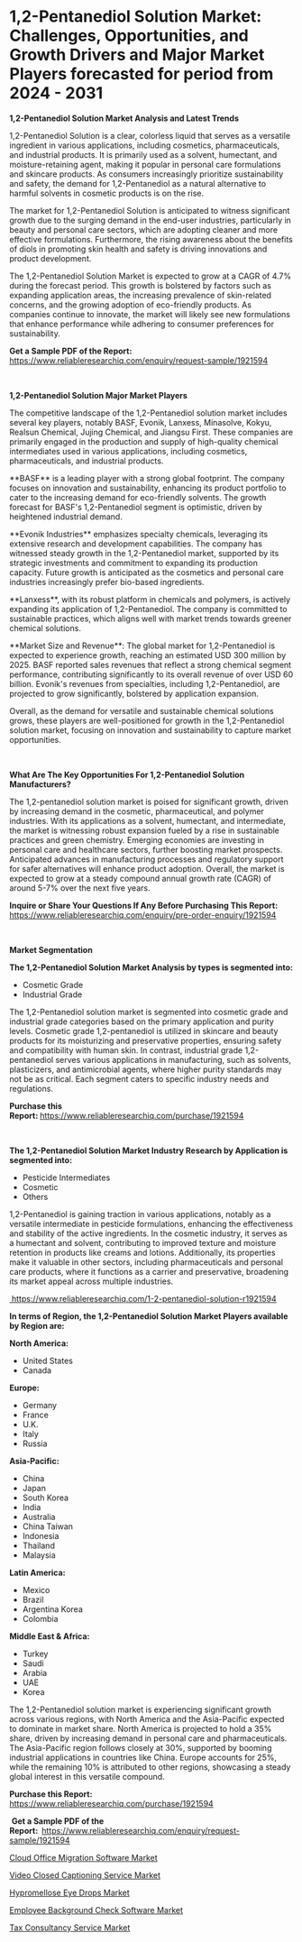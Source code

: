 <p><h1>1,2-Pentanediol Solution Market: Challenges, Opportunities, and Growth Drivers and Major Market Players forecasted for period from 2024 - 2031</h1></p><p><strong>1,2-Pentanediol Solution Market Analysis and Latest Trends</strong></p>
<p><p>1,2-Pentanediol Solution is a clear, colorless liquid that serves as a versatile ingredient in various applications, including cosmetics, pharmaceuticals, and industrial products. It is primarily used as a solvent, humectant, and moisture-retaining agent, making it popular in personal care formulations and skincare products. As consumers increasingly prioritize sustainability and safety, the demand for 1,2-Pentanediol as a natural alternative to harmful solvents in cosmetic products is on the rise.</p><p>The market for 1,2-Pentanediol Solution is anticipated to witness significant growth due to the surging demand in the end-user industries, particularly in beauty and personal care sectors, which are adopting cleaner and more effective formulations. Furthermore, the rising awareness about the benefits of diols in promoting skin health and safety is driving innovations and product development.</p><p>The 1,2-Pentanediol Solution Market is expected to grow at a CAGR of 4.7% during the forecast period. This growth is bolstered by factors such as expanding application areas, the increasing prevalence of skin-related concerns, and the growing adoption of eco-friendly products. As companies continue to innovate, the market will likely see new formulations that enhance performance while adhering to consumer preferences for sustainability.</p></p>
<p><strong>Get a Sample PDF of the Report:&nbsp;</strong> <a href="https://www.reliableresearchiq.com/enquiry/request-sample/1921594?utm_campaign=1769&utm_medium=2&utm_source=Github&utm_content=ia&utm_term=24102024&utm_id=12-pentanediol-solution">https://www.reliableresearchiq.com/enquiry/request-sample/1921594</a></p>
<p>&nbsp;</p>
<p><strong>1,2-Pentanediol Solution Major Market Players</strong></p>
<p><p>The competitive landscape of the 1,2-Pentanediol solution market includes several key players, notably BASF, Evonik, Lanxess, Minasolve, Kokyu, Realsun Chemical, Jujing Chemical, and Jiangsu First. These companies are primarily engaged in the production and supply of high-quality chemical intermediates used in various applications, including cosmetics, pharmaceuticals, and industrial products.</p><p>**BASF** is a leading player with a strong global footprint. The company focuses on innovation and sustainability, enhancing its product portfolio to cater to the increasing demand for eco-friendly solvents. The growth forecast for BASF's 1,2-Pentanediol segment is optimistic, driven by heightened industrial demand.</p><p>**Evonik Industries** emphasizes specialty chemicals, leveraging its extensive research and development capabilities. The company has witnessed steady growth in the 1,2-Pentanediol market, supported by its strategic investments and commitment to expanding its production capacity. Future growth is anticipated as the cosmetics and personal care industries increasingly prefer bio-based ingredients.</p><p>**Lanxess**, with its robust platform in chemicals and polymers, is actively expanding its application of 1,2-Pentanediol. The company is committed to sustainable practices, which aligns well with market trends towards greener chemical solutions. </p><p>**Market Size and Revenue**: The global market for 1,2-Pentanediol is expected to experience growth, reaching an estimated USD 300 million by 2025. BASF reported sales revenues that reflect a strong chemical segment performance, contributing significantly to its overall revenue of over USD 60 billion. Evonik's revenues from specialties, including 1,2-Pentanediol, are projected to grow significantly, bolstered by application expansion.</p><p>Overall, as the demand for versatile and sustainable chemical solutions grows, these players are well-positioned for growth in the 1,2-Pentanediol solution market, focusing on innovation and sustainability to capture market opportunities.</p></p>
<p>&nbsp;</p>
<p><strong>What Are The Key Opportunities For 1,2-Pentanediol Solution Manufacturers?</strong></p>
<p><p>The 1,2-pentanediol solution market is poised for significant growth, driven by increasing demand in the cosmetic, pharmaceutical, and polymer industries. With its applications as a solvent, humectant, and intermediate, the market is witnessing robust expansion fueled by a rise in sustainable practices and green chemistry. Emerging economies are investing in personal care and healthcare sectors, further boosting market prospects. Anticipated advances in manufacturing processes and regulatory support for safer alternatives will enhance product adoption. Overall, the market is expected to grow at a steady compound annual growth rate (CAGR) of around 5-7% over the next five years.</p></p>
<p><strong>Inquire or Share Your Questions If Any Before Purchasing This Report:</strong> <a href="https://www.reliableresearchiq.com/enquiry/pre-order-enquiry/1921594?utm_campaign=1769&utm_medium=2&utm_source=Github&utm_content=ia&utm_term=24102024&utm_id=12-pentanediol-solution">https://www.reliableresearchiq.com/enquiry/pre-order-enquiry/1921594</a></p>
<p>&nbsp;</p>
<p><strong>Market Segmentation</strong></p>
<p><strong>The 1,2-Pentanediol Solution Market Analysis by types is segmented into:</strong></p>
<p><ul><li>Cosmetic Grade</li><li>Industrial Grade</li></ul></p>
<p><p>The 1,2-Pentanediol solution market is segmented into cosmetic grade and industrial grade categories based on the primary application and purity levels. Cosmetic grade 1,2-pentanediol is utilized in skincare and beauty products for its moisturizing and preservative properties, ensuring safety and compatibility with human skin. In contrast, industrial grade 1,2-pentanediol serves various applications in manufacturing, such as solvents, plasticizers, and antimicrobial agents, where higher purity standards may not be as critical. Each segment caters to specific industry needs and regulations.</p></p>
<p><strong>Purchase this Report:&nbsp;</strong><a href="https://www.reliableresearchiq.com/purchase/1921594?utm_campaign=1769&utm_medium=2&utm_source=Github&utm_content=ia&utm_term=24102024&utm_id=12-pentanediol-solution">https://www.reliableresearchiq.com/purchase/1921594</a></p>
<p>&nbsp;</p>
<p><strong>The 1,2-Pentanediol Solution Market Industry Research by Application is segmented into:</strong></p>
<p><ul><li>Pesticide Intermediates</li><li>Cosmetic</li><li>Others</li></ul></p>
<p><p>1,2-Pentanediol is gaining traction in various applications, notably as a versatile intermediate in pesticide formulations, enhancing the effectiveness and stability of the active ingredients. In the cosmetic industry, it serves as a humectant and solvent, contributing to improved texture and moisture retention in products like creams and lotions. Additionally, its properties make it valuable in other sectors, including pharmaceuticals and personal care products, where it functions as a carrier and preservative, broadening its market appeal across multiple industries.</p></p>
<p><a href="https://www.reliableresearchiq.com/1-2-pentanediol-solution-r1921594?utm_campaign=1769&utm_medium=2&utm_source=Github&utm_content=ia&utm_term=24102024&utm_id=12-pentanediol-solution">&nbsp;https://www.reliableresearchiq.com/1-2-pentanediol-solution-r1921594</a></p>
<p><strong>In terms of Region, the 1,2-Pentanediol Solution Market Players available by Region are:</strong></p>
<p>
    <p> <strong> North America: </strong>
        <ul>
            <li>United States</li>
            <li>Canada</li>
        </ul>
        </p> 
    <p> <strong> Europe: </strong>
        <ul>
            <li>Germany</li>
            <li>France</li>
            <li>U.K.</li>
            <li>Italy</li>
            <li>Russia</li>
        </ul>
        </p> 
    <p> <strong> Asia-Pacific: </strong>
        <ul>
            <li>China</li>
            <li>Japan</li>
            <li>South Korea</li>
            <li>India</li>
            <li>Australia</li>
            <li>China Taiwan</li>
            <li>Indonesia</li>
            <li>Thailand</li>
            <li>Malaysia</li>
        </ul>
        </p> 
    <p> <strong> Latin America: </strong>
        <ul>
            <li>Mexico</li>
            <li>Brazil</li>
            <li>Argentina Korea</li>
            <li>Colombia</li>
        </ul>
        </p> 
    <p> <strong> Middle East & Africa: </strong>
        <ul>
            <li>Turkey</li>
            <li>Saudi</li>
            <li>Arabia</li>
            <li>UAE</li>
            <li>Korea</li>
        </ul>
    </p>
    </p>
<p><p>The 1,2-Pentanediol solution market is experiencing significant growth across various regions, with North America and the Asia-Pacific expected to dominate in market share. North America is projected to hold a 35% share, driven by increasing demand in personal care and pharmaceuticals. The Asia-Pacific region follows closely at 30%, supported by booming industrial applications in countries like China. Europe accounts for 25%, while the remaining 10% is attributed to other regions, showcasing a steady global interest in this versatile compound.</p></p>
<p><strong>Purchase this Report: </strong><a href="https://www.reliableresearchiq.com/purchase/1921594?utm_campaign=1769&utm_medium=2&utm_source=Github&utm_content=ia&utm_term=24102024&utm_id=12-pentanediol-solution">https://www.reliableresearchiq.com/purchase/1921594</a></p>
<p>&nbsp;<strong>Get a Sample PDF of the Report:&nbsp;&nbsp;</strong><a href="https://www.reliableresearchiq.com/enquiry/request-sample/1921594?utm_campaign=1769&utm_medium=2&utm_source=Github&utm_content=ia&utm_term=24102024&utm_id=12-pentanediol-solution">https://www.reliableresearchiq.com/enquiry/request-sample/1921594</a></p>
<p><strong></strong></p>
<p><p><a href="https://www.linkedin.com/pulse/top-trends-transforming-cloud-office-migration-software-market-jmwue?utm_campaign=1769&utm_medium=2&utm_source=Github&utm_content=ia&utm_term=24102024&utm_id=12-pentanediol-solution">Cloud Office Migration Software Market</a></p><p><a href="https://www.linkedin.com/pulse/video-closed-captioning-service-market-trends-growth-outlook-gmf4e?utm_campaign=1769&utm_medium=2&utm_source=Github&utm_content=ia&utm_term=24102024&utm_id=12-pentanediol-solution">Video Closed Captioning Service Market</a></p><p><a href="https://www.linkedin.com/pulse/hypromellose-eye-drops-industry-resonance-135-amplification-gl2he?utm_campaign=1769&utm_medium=2&utm_source=Github&utm_content=ia&utm_term=24102024&utm_id=12-pentanediol-solution">Hypromellose Eye Drops Market</a></p><p><a href="https://www.linkedin.com/pulse/global-employee-background-check-software-market-focus-1r6ye?utm_campaign=1769&utm_medium=2&utm_source=Github&utm_content=ia&utm_term=24102024&utm_id=12-pentanediol-solution">Employee Background Check Software Market</a></p><p><a href="https://www.linkedin.com/pulse/investing-tax-consultancy-service-market-trends-leading-r7tee?utm_campaign=1769&utm_medium=2&utm_source=Github&utm_content=ia&utm_term=24102024&utm_id=12-pentanediol-solution">Tax Consultancy Service Market</a></p></p>